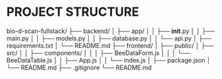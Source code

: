 # PROJECT STRUCTURE

bio-d-scan-fullstack/
├── backend/
│   ├── app/
│   │   ├── __init__.py
│   │   ├── main.py
│   │   ├── models.py
│   │   ├── database.py
│   │   └── api.py
│   ├── requirements.txt
│   └── README.md
├── frontend/
│   ├── public/
│   ├── src/
│   │   ├── components/
│   │   │   ├── BeeDataForm.js
│   │   │   └── BeeDataTable.js
│   │   ├── App.js
│   │   └── index.js
│   ├── package.json
│   └── README.md
├── .gitignore
└── README.md